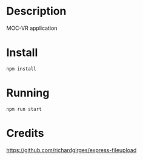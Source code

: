 # Description
MOC-VR application

# Install
`npm install`

# Running
`npm run start`

# Credits
https://github.com/richardgirges/express-fileupload
